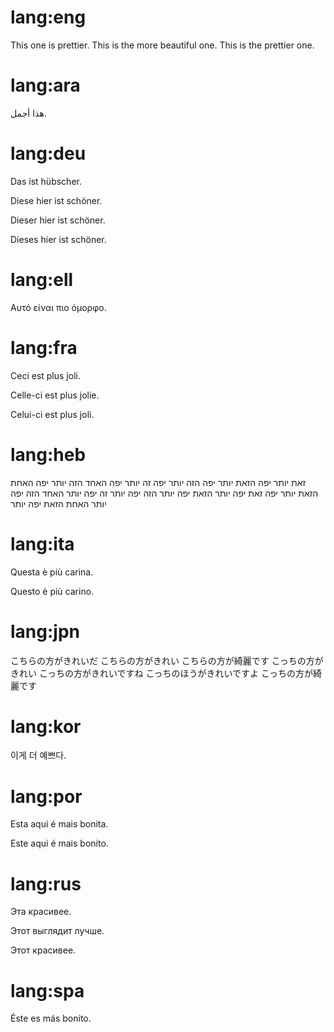 # lang:eng

This one is prettier.
This is the more beautiful one.
This is the prettier one.

# lang:ara

هذا أجمل.

# lang:deu

Das ist hübscher.

Diese hier ist schöner.

Dieser hier ist schöner.

Dieses hier ist schöner.

# lang:ell

Αυτό είναι πιο όμορφο.

# lang:fra

Ceci est plus joli.

Celle-ci est plus jolie.

Celui-ci est plus joli.

# lang:heb

זאת יותר יפה
הזאת יותר יפה
הזה יותר יפה
זה יותר יפה
האחד הזה יותר יפה
האחת הזאת יותר יפה
זאת יפה יותר
הזאת יפה יותר
הזה יפה יותר
זה יפה יותר
האחד הזה יפה יותר
האחת הזאת יפה יותר

# lang:ita

Questa è più carina.

Questo è più carino.

# lang:jpn

こちらの方がきれいだ
こちらの方がきれい
こちらの方が綺麗です
こっちの方がきれい
こっちの方がきれいですね
こっちのほうがきれいですよ
こっちの方が綺麗です

# lang:kor

이게 더 예쁘다.

# lang:por

Esta aqui é mais bonita.

Este aqui é mais bonito.

# lang:rus

Эта красивее.

Этот выглядит лучше.

Этот красивее.

# lang:spa

Éste es más bonito.